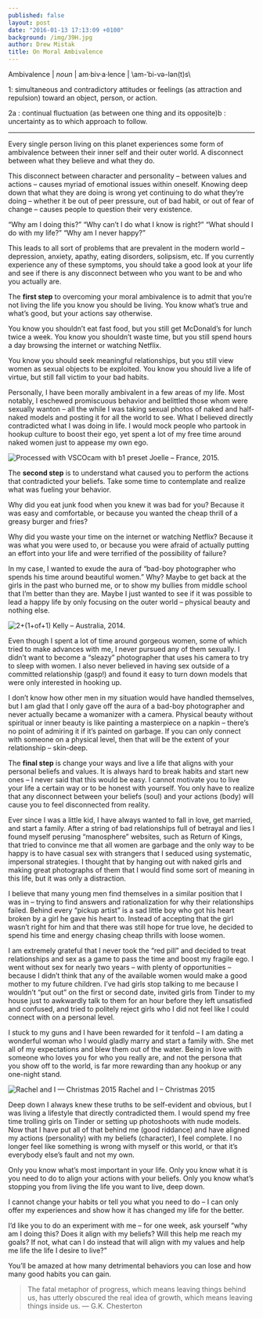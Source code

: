 ```yaml
---
published: false
layout: post
date: "2016-01-13 17:13:09 +0100"
background: /img/39H.jpg
author: Drew Mistak
title: On Moral Ambivalence
---
```


Ambivalence | _noun_ | am·biv·a·lence | \am-ˈbi-və-lən(t)s\

1:  simultaneous and contradictory attitudes or feelings (as attraction and repulsion) toward an object, person, or action.

2a :  continual fluctuation (as between one thing and its opposite)b :  uncertainty as to which approach to follow.

<hr>

Every single person living on this planet experiences some form of ambivalence between their inner self and their outer world. A disconnect between what they believe and what they do.

This disconnect between character and personality – between values and actions – causes myriad of emotional issues within oneself. Knowing deep down that what they are doing is wrong yet continuing to do what they’re doing – whether it be out of peer pressure, out of bad habit, or out of fear of change – causes people to question their very existence.

“Why am I doing this?”
“Why can’t I do what I know is right?”
“What should I do with my life?”
“Why am I never happy?”

This leads to all sort of problems that are prevalent in the modern world – depression, anxiety, apathy, eating disorders, solipsism, etc. If you currently experience any of these symptoms, you should take a good look at your life and see if there is any disconnect between who you want to be and who you actually are.

The **first step** to overcoming your moral ambivalence is to admit that you’re not living the life you know you should be living. You know what’s true and what’s good, but your actions say otherwise.

You know you shouldn’t eat fast food, but you still get McDonald’s for lunch twice a week. You know you shouldn’t waste time, but you still spend hours a day browsing the internet or watching Netflix.

You know you should seek meaningful relationships, but you still view women as sexual objects to be exploited. You know you should live a life of virtue, but still fall victim to your bad habits.

Personally, I have been morally ambivalent in a few areas of my life. Most notably, I eschewed promiscuous behavior and belittled those whom were sexually wanton – all the while I was taking sexual photos of naked and half-naked models and posting it for all the world to see. What I believed directly contradicted what I was doing in life. I would mock people who partook in hookup culture to boost their ego, yet spent a lot of my free time around naked women just to appease my own ego.

![Processed with VSCOcam with b1 preset](http://i1.wp.com/www.fromruins.com/wp-content/uploads/2016/01/2015-07-0404.42.041.jpg?resize=744%2C497)
Joelle – France, 2015.

The **second step** is to understand what caused you to perform the actions that contradicted your beliefs. Take some time to contemplate and realize what was fueling your behavior.

Why did you eat junk food when you knew it was bad for you? Because it was easy and comfortable, or because you wanted the cheap thrill of a greasy burger and fries?

Why did you waste your time on the internet or watching Netflix? Because it was what you were used to, or because you were afraid of actually putting an effort into your life and were terrified of the possibility of failure?

In my case, I wanted to exude the aura of “bad-boy photographer who spends his time around beautiful women.” Why? Maybe to get back at the girls in the past who burned me, or to show my bullies from middle school that I’m better than they are. Maybe I just wanted to see if it was possible to lead a happy life by only focusing on the outer world – physical beauty and nothing else.

![2+(1+of+1)](http://i1.wp.com/www.fromruins.com/wp-content/uploads/2016/01/21of1.jpg?resize=744%2C496)
Kelly – Australia, 2014.

Even though I spent a lot of time around gorgeous women, some of which tried to make advances with me, I never pursued any of them sexually.  I didn’t want to become a “sleazy” photographer that uses his camera to try to sleep with women. I also never believed in having sex outside of a committed relationship (gasp!) and found it easy to turn down models that were only interested in hooking up.

I don’t know how other men in my situation would have handled themselves, but I am glad that I only gave off the aura of a bad-boy photographer and never actually became a womanizer with a camera. Physical beauty without spiritual or inner beauty is like painting a masterpiece on a napkin – there’s no point of admiring it if it’s painted on garbage. If you can only connect with someone on a physical level, then that will be the extent of your relationship – skin-deep.

The **final step** is change your ways and live a life that aligns with your personal beliefs and values.  It is always hard to break habits and start new ones – I never said that this would be easy. I cannot motivate you to live your life a certain way or to be honest with yourself. You only have to realize that any disconnect between your beliefs (soul) and your actions (body) will cause you to feel disconnected from reality.

Ever since I was a little kid, I have always wanted to fall in love, get married, and start a family. After a string of bad relationships full of betrayal and lies I found myself perusing “manosphere” websites, such as Return of Kings, that tried to convince me that all women are garbage and the only way to be happy is to have casual sex with strangers that I seduced using systematic, impersonal strategies. I thought that by hanging out with naked girls and making great photographs of them that I would find some sort of meaning in this life, but it was only a distraction.

I believe that many young men find themselves in a similar position that I was in – trying to find answers and rationalization for why their relationships failed. Behind every “pickup artist” is a sad little boy who got his heart broken by a girl he gave his heart to. Instead of accepting that the girl wasn’t right for him and that there was still hope for true love, he decided to spend his time and energy chasing cheap thrills with loose women.

I am extremely grateful that I never took the “red pill” and decided to treat relationships and sex as a game to pass the time and boost my fragile ego. I went without sex for nearly two years – with plenty of opportunities – because I didn’t think that any of the available women would make a good mother to my future children. I’ve had girls stop talking to me because I wouldn’t “put out” on the first or second date, invited girls from Tinder to my house just to awkwardly talk to them for an hour before they left unsatisfied and confused, and tried to politely reject girls who I did not feel like I could connect with on a personal level.

I stuck to my guns and I have been rewarded for it tenfold – I am dating a wonderful woman who I would gladly marry and start a family with. She met all of my expectations and blew them out of the water. Being in love with someone who loves you for who you really are, and not the persona that you show off to the world, is far more rewarding than any hookup or any one-night stand.

![Rachel and I — Christmas 2015](http://i0.wp.com/www.fromruins.com/wp-content/uploads/2016/01/ZLziChY9.jpg?resize=744%2C1113)
Rachel and I – Christmas 2015

Deep down I always knew these truths to be self-evident and obvious, but I was living a lifestyle that directly contradicted them. I would spend my free time trolling girls on Tinder or setting up photoshoots with nude models. Now that I have put all of that behind me (good riddance) and have aligned my actions (personality) with my beliefs (character), I feel complete. I no longer feel like something is wrong with myself or this world, or that it’s everybody else’s fault and not my own.

Only you know what’s most important in your life. Only you know what it is you need to do to align your actions with your beliefs. Only you know what’s stopping you from living the life you want to live, deep down.

I cannot change your habits or tell you what you need to do – I can only offer my experiences and show how it has changed my life for the better.

I’d like you to do an experiment with me – for one week, ask yourself “why am I doing this? Does it align with my beliefs? Will this help me reach my goals? If not, what can I do instead that will align with my values and help me life the life I desire to live?”

You’ll be amazed at how many detrimental behaviors you can lose and how many good habits you can gain.

>The fatal metaphor of progress, which means leaving things behind us, has utterly obscured the real idea of growth, which means leaving things inside us.
— G.K. Chesterton
